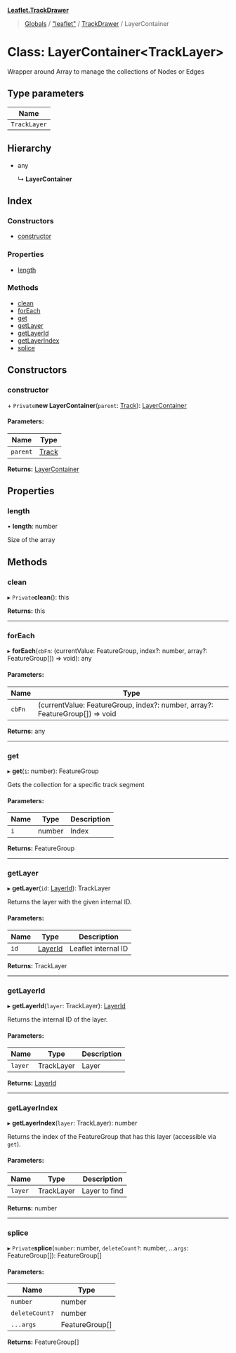 **[Leaflet.TrackDrawer](../README.md)**

> [Globals](../README.md) / ["leaflet"](../modules/_leaflet_.md) / [TrackDrawer](../modules/_leaflet_.trackdrawer.md) / LayerContainer

# Class: LayerContainer<TrackLayer\>

Wrapper around Array to manage the collections of Nodes or Edges

## Type parameters

Name |
------ |
`TrackLayer` |

## Hierarchy

* any

  ↳ **LayerContainer**

## Index

### Constructors

* [constructor](_leaflet_.trackdrawer.layercontainer.md#constructor)

### Properties

* [length](_leaflet_.trackdrawer.layercontainer.md#length)

### Methods

* [clean](_leaflet_.trackdrawer.layercontainer.md#clean)
* [forEach](_leaflet_.trackdrawer.layercontainer.md#foreach)
* [get](_leaflet_.trackdrawer.layercontainer.md#get)
* [getLayer](_leaflet_.trackdrawer.layercontainer.md#getlayer)
* [getLayerId](_leaflet_.trackdrawer.layercontainer.md#getlayerid)
* [getLayerIndex](_leaflet_.trackdrawer.layercontainer.md#getlayerindex)
* [splice](_leaflet_.trackdrawer.layercontainer.md#splice)

## Constructors

### constructor

\+ `Private`**new LayerContainer**(`parent`: [Track](_leaflet_.trackdrawer.track.md)): [LayerContainer](_leaflet_.trackdrawer.layercontainer.md)

#### Parameters:

Name | Type |
------ | ------ |
`parent` | [Track](_leaflet_.trackdrawer.track.md) |

**Returns:** [LayerContainer](_leaflet_.trackdrawer.layercontainer.md)

## Properties

### length

•  **length**: number

Size of the array

## Methods

### clean

▸ `Private`**clean**(): this

**Returns:** this

___

### forEach

▸ **forEach**(`cbFn`: (currentValue: FeatureGroup, index?: number, array?: FeatureGroup[]) => void): any

#### Parameters:

Name | Type |
------ | ------ |
`cbFn` | (currentValue: FeatureGroup, index?: number, array?: FeatureGroup[]) => void |

**Returns:** any

___

### get

▸ **get**(`i`: number): FeatureGroup

Gets the collection for a specific track segment

#### Parameters:

Name | Type | Description |
------ | ------ | ------ |
`i` | number | Index  |

**Returns:** FeatureGroup

___

### getLayer

▸ **getLayer**(`id`: [LayerId](../modules/_leaflet_.trackdrawer.md#layerid)): TrackLayer

Returns the layer with the given internal ID.

#### Parameters:

Name | Type | Description |
------ | ------ | ------ |
`id` | [LayerId](../modules/_leaflet_.trackdrawer.md#layerid) | Leaflet internal ID  |

**Returns:** TrackLayer

___

### getLayerId

▸ **getLayerId**(`layer`: TrackLayer): [LayerId](../modules/_leaflet_.trackdrawer.md#layerid)

Returns the internal ID of the layer.

#### Parameters:

Name | Type | Description |
------ | ------ | ------ |
`layer` | TrackLayer | Layer  |

**Returns:** [LayerId](../modules/_leaflet_.trackdrawer.md#layerid)

___

### getLayerIndex

▸ **getLayerIndex**(`layer`: TrackLayer): number

Returns the index of the FeatureGroup that has this layer (accessible via `get`).

#### Parameters:

Name | Type | Description |
------ | ------ | ------ |
`layer` | TrackLayer | Layer to find  |

**Returns:** number

___

### splice

▸ `Private`**splice**(`number`: number, `deleteCount?`: number, ...`args`: FeatureGroup[]): FeatureGroup[]

#### Parameters:

Name | Type |
------ | ------ |
`number` | number |
`deleteCount?` | number |
`...args` | FeatureGroup[] |

**Returns:** FeatureGroup[]
